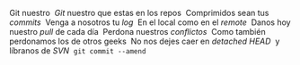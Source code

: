 Git nuestro 
*Git* nuestro que estas en los repos  
Comprimidos sean tus *commits *
Venga a nosotros tu *log* 
En el local como en el *remote* 
Danos hoy nuestro *pull* de cada día 
Perdona nuestros *conflictos* 
Como también perdonamos los de otros geeks  
No nos dejes caer en *detached HEAD *
y líbranos de *SVN *
`git commit --amend`
